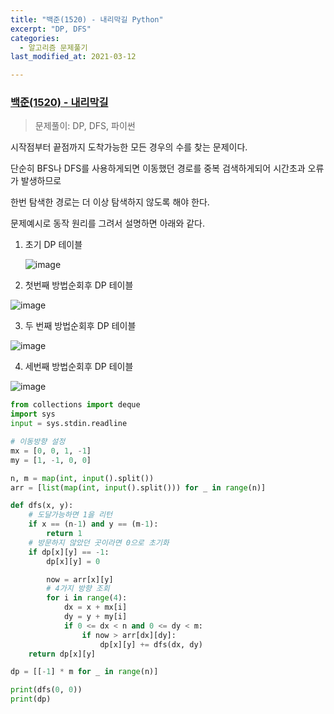 ```yaml
---
title: "백준(1520) - 내리막길 Python"
excerpt: "DP, DFS"
categories:
  - 알고리즘 문제풀기
last_modified_at: 2021-03-12

---
```


### [백준(1520) - 내리막길](https://www.acmicpc.net/problem/1520)

> 문제풀이: DP, DFS, 파이썬

시작점부터 끝점까지 도착가능한 모든 경우의 수를 찾는 문제이다.

단순히 BFS나 DFS를 사용하게되면 이동했던 경로를 중복 검색하게되어 시간초과 오류가 발생하므로

한번 탐색한 경로는 더 이상 탐색하지 않도록 해야 한다.

문제예시로 동작 원리를 그려서 설명하면 아래와 같다.

1. 초기 DP 테이블

   ![image](https://user-images.githubusercontent.com/17541671/110961949-b54bb180-8393-11eb-89c0-99fad07101a7.png)

2.  첫번째 방법순회후 DP 테이블

   ![image](https://user-images.githubusercontent.com/17541671/110962152-fba11080-8393-11eb-8e0b-93297d2a2315.png)

3.  두 번째 방법순회후 DP 테이블

   ![image](https://user-images.githubusercontent.com/17541671/110962399-4d499b00-8394-11eb-8610-b7fab3d5f268.png)

4.  세번째 방법순회후 DP 테이블

   ![image](https://user-images.githubusercontent.com/17541671/110962793-b4674f80-8394-11eb-8ff0-de9e02e06214.png)

```python
from collections import deque
import sys
input = sys.stdin.readline

# 이동방향 설정
mx = [0, 0, 1, -1]
my = [1, -1, 0, 0]

n, m = map(int, input().split())
arr = [list(map(int, input().split())) for _ in range(n)]

def dfs(x, y):
    # 도달가능하면 1을 리턴
    if x == (n-1) and y == (m-1):
        return 1
    # 방문하지 않았던 곳이라면 0으로 초기화
    if dp[x][y] == -1:
        dp[x][y] = 0

        now = arr[x][y]
        # 4가지 방향 조회
        for i in range(4):
            dx = x + mx[i]
            dy = y + my[i]
            if 0 <= dx < n and 0 <= dy < m:
                if now > arr[dx][dy]:
                    dp[x][y] += dfs(dx, dy)
    return dp[x][y]

dp = [[-1] * m for _ in range(n)]

print(dfs(0, 0))
print(dp)

```
